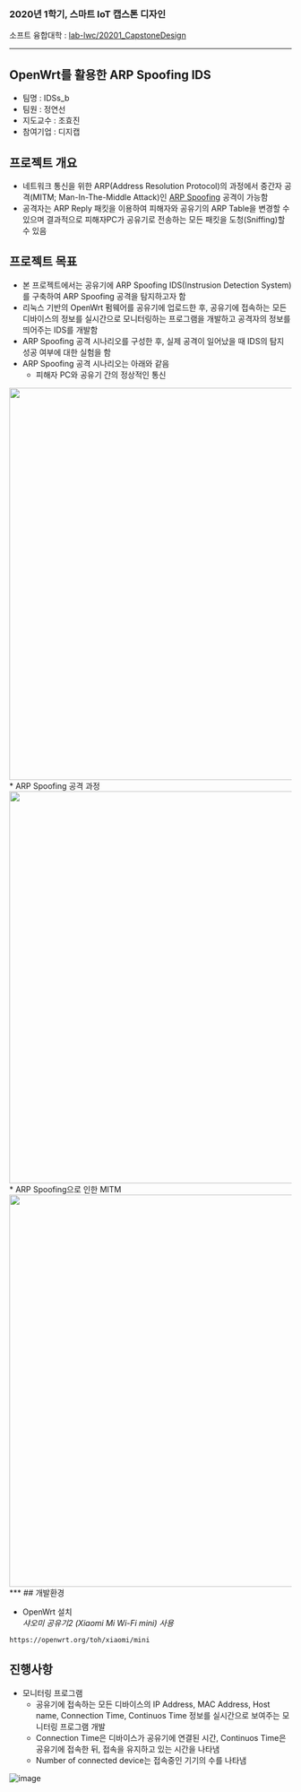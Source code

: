 ### 2020년 1학기, 스마트 IoT 캡스톤 디자인
소프트 융합대학 : [lab-lwc/20201_CapstoneDesign](https://github.com/lab-lwc/20201_CapstoneDesign#2020%EB%85%84-1%ED%95%99%EA%B8%B0-%ED%95%9C%EB%A6%BC%EB%8C%80%ED%95%99%EA%B5%90-%EC%86%8C%ED%94%84%ED%8A%B8%EC%9C%B5%ED%95%A9%EB%8C%80%ED%95%99-capstonedesign-1)
***
## OpenWrt를 활용한 ARP Spoofing IDS
* 팀명 : IDSs_b
* 팀원 : 정연선
* 지도교수 : 조효진
* 참여기업 : 디지캡

## 프로젝트 개요
* 네트워크 통신을 위한 ARP(Address Resolution Protocol)의 과정에서 중간자 공격(MITM; Man-In-The-Middle Attack)인 [ARP Spoofing](https://en.wikipedia.org/wiki/ARP_spoofing) 공격이 가능함
* 공격자는 ARP Reply 패킷을 이용하여 피해자와 공유기의 ARP Table을 변경할 수 있으며 결과적으로 피해자PC가 공유기로 전송하는 모든 패킷을 도청(Sniffing)할 수 있음

## 프로젝트 목표
* 본 프로젝트에서는 공유기에 ARP Spoofing IDS(Instrusion Detection System)를 구축하여 ARP Spoofing 공격을 탐지하고자 함
* 리눅스 기반의 OpenWrt 펌웨어를 공유기에 업로드한 후, 공유기에 접속하는 모든 디바이스의 정보를 실시간으로 모니터링하는 프로그램을 개발하고 공격자의 정보를 띄어주는 IDS를 개발함
* ARP Spoofing 공격 시나리오를 구성한 후, 실제 공격이 일어났을 때 IDS의 탐지 성공 여부에 대한 실험을 함
* ARP Spoofing 공격 시나리오는 아래와 같음
    * 피해자 PC와 공유기 간의 정상적인 통신   
<img src="https://user-images.githubusercontent.com/48937186/80550157-255e7c80-89fa-11ea-92bc-52fb31ac73e8.png" width="700">   
    * ARP Spoofing 공격 과정   
<img src="https://user-images.githubusercontent.com/48937186/80507477-db51a880-89b1-11ea-9d1a-a6d93899ad2f.PNG" width="700">   
    * ARP Spoofing으로 인한 MITM   
<img src="https://user-images.githubusercontent.com/48937186/80507499-e1478980-89b1-11ea-82f1-9f7e8aa060aa.PNG" width="700">    
***
## 개발환경

* OpenWrt 설치   
*샤오미 공유기2 (Xiaomi Mi Wi-Fi mini) 사용*

```
https://openwrt.org/toh/xiaomi/mini
```

## 진행사항
* 모니터링 프로그램 
    * 공유기에 접속하는 모든 디바이스의 IP Address, MAC Address, Host name, Connection Time, Continuos Time 정보를 실시간으로 보여주는 모니터링 프로그램 개발
    * Connection Time은 디바이스가 공유기에 연결된 시간, Continuos Time은 공유기에 접속한 뒤, 접속을 유지하고 있는 시간을 나타냄
    * Number of connected device는 접속중인 기기의 수를 나타냄
    
![image](https://user-images.githubusercontent.com/48937186/80550403-fac0f380-89fa-11ea-82a7-d03a9d0dd42f.png)

